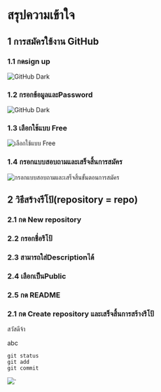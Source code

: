 # สรุปความเข้าใจ

## 1 การสมัครใช้งาน GitHub
### 1.1 กดsign up
![GitHub Dark](https://miro.medium.com/max/1400/1*B0KyWx5zoEAxRVmy1nva_A.png)
### 1.2 กรอกข้อมูลและPassword
![GitHub Dark](https://miro.medium.com/max/875/1*8U0OkOeUONnpZzWKHjtckQ.png)
### 1.3 เลือกใช้แบบ Free
![เลือกใช้แบบ Free](https://miro.medium.com/max/875/1*khkrQAnG5xA9Uf9dkaabHg.png)
### 1.4 กรอกแบบสอบถามและเสร็จสิ้นการสมัคร
![กรอกแบบสอบถามและเสร็จสิ้นขั้นตอนการสมัคร](https://miro.medium.com/max/875/1*QuvfI3HoVykajno5bsNgpg.png)
## 2 วิธีสร้างรีโป้(repository = repo)
### 2.1 กด New repository
[](https://docs.github.com/assets/cb-11427/images/help/repository/repo-create.png)
### 2.2 กรอกชื่อรีโป้
[](https://docs.github.com/assets/cb-25139/images/help/repository/create-repository-name.png)
### 2.3 สามารถใส่Descriptionได้
[](https://docs.github.com/assets/cb-26377/images/help/repository/create-repository-desc.png)
### 2.4 เลือกเป็นPublic
[](https://docs.github.com/assets/cb-20877/images/help/repository/create-repository-public-private.png)
### 2.5 กด README
[](https://docs.github.com/assets/cb-49938/images/help/repository/initialize-with-readme.png)
### 2.1 กด Create repository และเสร็จสิ้นการสร้างรีโป้
[](https://docs.github.com/assets/cb-19887/images/help/repository/create-repository-button.png)
สวัสดีจ้า




abc
```
git status
git add
git commit
```


![](https://hips.hearstapps.com/hmg-prod.s3.amazonaws.com/images/dog-puppy-on-garden-royalty-free-image-1586966191.jpg?crop=1.00xw:0.669xh;0,0.190xh&resize=640:*)`
